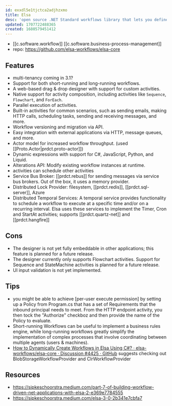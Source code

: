 ```yaml
---
id: exxdl5e1tjctca2adjhzxmo
title: Elsa
desc: 'open source .NET Standard workflows library that lets you define workflows as C#, visual designer, or json'
updated: 1707722488365
created: 1680579451412
---
```


- [[c.software.workflow]] [[c.software.business-process-management]]
- repo: https://github.com/elsa-workflows/elsa-core

## Features

- multi-tenancy coming in 3.1?
-   Support for both short-running and long-running workflows.
-   A web-based drag & drop designer with support for custom activities.
-   Native support for activity composition, including activities like `Sequence`, `Flowchart`, and `ForEach`.
-   Parallel execution of activities.
-   Built-in activities for common scenarios, such as sending emails, making HTTP calls, scheduling tasks, sending and receiving messages, and more.
-   Workflow versioning and migration via API.
-   Easy integration with external applications via HTTP, message queues, and more.
-   Actor model for increased workflow throughput. (used [[Proto.Actor|prdct.proto-actor]])
-   Dynamic expressions with support for C#, JavaScript, Python, and Liquid.
-   Alterations API: Modify existing workflow instances at runtime.
-   activities can schedule other activities
-   Service Bus Broker: [[prdct.rebus]] for sending messages via service bus brokers. Out of the box, it uses a memory provider.
-   Distributed Lock Provider: filesystem, [[prdct.redis]], [[prdct.sql-server]], Azure
-   Distributed Temporal Services: A temporal service provides functionality to schedule a workflow to execute at a specific time and/or on a recurring interval. Elsa uses these services to implement the Timer, Cron and StartAt activities; supports [[prdct.quartz-net]] and [[prdct.hangfire]]

## Cons

- The designer is not yet fully embeddable in other applications; this feature is planned for a future release.
- The designer currently only supports Flowchart activities. Support for Sequence and StateMachine activities is planned for a future release.
- UI input validation is not yet implemented.

## Tips

-  you might be able to achieve [per-user execute permission] by setting up a Policy from Program.cs that has a set of Requirements that the inbound principal needs to meet. From the HTTP endpoint activity, you then tock the "Authorize" checkboz and then provide the name of the Policy to evaluate.
-  Short-running Workflows can be useful to implement a business rules engine, while long-running workflows greatly simplify the implementation of complex processes that involve coordinating between multiple agents (users & machines).
-  [How to Dynamically Create Workflows in Elsa Using C#? · elsa-workflows/elsa-core · Discussion #4425 · GitHub](https://github.com/elsa-workflows/elsa-core/discussions/4425) suggests checking out BlobStorageWorkflowProvider and ClrWorkflowProvider

## Resources

- https://sipkeschoorstra.medium.com/part-7-of-building-workflow-driven-net-applications-with-elsa-2-e369e7784555
- https://sipkeschoorstra.medium.com/elsa-3-0-2b341e7cbfa7